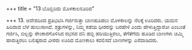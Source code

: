 +++
title = "13 ಬೊಬ್ಬಿರಿದು ಮೊಳಕಾಲನೂರಿದ"

+++
13. ಆವೇಶದಿಂದ ಪ್ರತಿಭಟಿಸಿ ಗರ್ಜಿಸುತ್ತಾ ಬಾಣಹೂಡಲು ಮೊಳಕಾಲನ್ನು ನೆಲಕ್ಕೆ ಊರಿದರು. ಯಮನ ಹಿರಿದಾದ ಬೆಳೆ ಹುಲುಸಾಗಿದೆ. ಶತ್ರುಗಳನ್ನು, ನಿಮ್ಮ ಕಡೆಯ ಧೀರರನ್ನು ಬರಹೇಳಿ ಎಂದು ಹೇಳುತ್ತಿದ್ದಾರೋ ಎಂಬಂತೆ ಗರ್ಜಿಸಿ, ಬಿಲ್ಲನ್ನು ಠೇಂಕಾರಗೊಳಿಸಿದ ರಭಸದ ದನಿ ಹಬ್ಬಿ ಹರಿಯುತ್ತಿರಲು, ತೆಗೆತೆಗೆದು ಹೂಡಿದ ಬಾಣಗಳು ಚಿಮ್ಮಿ ಹಾರುತ್ತಿರಲು ಬಲಿಷ್ಠರಾದ ವೀರರು ಊರಿದ ಮೊಣಕಾಲು ಕದಲಿಸದೆ ಬಾಣಗಳನ್ನು ಎಸೆದಾಡಿದರು.